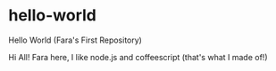 # hello-world
Hello World (Fara's First Repository)

Hi All!
Fara here, I like node.js and coffeescript (that's what I made of!)
